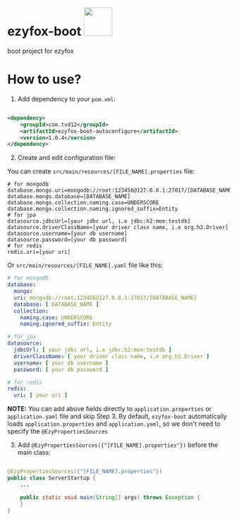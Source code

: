 # ezyfox-boot <img src="https://github.com/youngmonkeys/ezyfox-boot/blob/master/logo.png" width="64" />

boot project for ezyfox

# How to use?

1. Add dependency to your `pom.xml`:

```xml

<dependency>
    <groupId>com.tvd12</groupId>
    <artifactId>ezyfox-boot-autoconfigure</artifactId>
    <version>1.0.4</version>
</dependency>
```

2. Create and edit configuration file:

You can create `src/main/resources/[FILE_NAME].properties` file:

```properties
# for mongodb
database.mongo.uri=mongodb://root:123456@127.0.0.1:27017/[DATABASE_NAME]
database.mongo.database=[DATABASE_NAME]
database.mongo.collection.naming.case=UNDERSCORE
database.mongo.collection.naming.ignored_suffix=Entity
# for jpa
datasource.jdbcUrl=[your jdbc url, i.e jdbc:h2:mem:testdb]
datasource.driverClassName=[your driver class name, i.e org.h2.Driver]
datasource.username=[your db username]
datasource.password=[your db password]
# for redis
redis.uri=[your uri]
```

Or `src/main/resources/[FILE_NAME].yaml` file like this:

```yaml
# for mongodb
database:
  mongo:
  uri: mongodb://root:123456@127.0.0.1:27017/[DATABASE_NAME]
  database: [ DATABASE_NAME ]
  collection:
    naming.case: UNDERSCORE
    naming.ignored_suffix: Entity

# for jpa
datasource:
  jdbcUrl: [ your jdbc url, i.e jdbc:h2:mem:testdb ]
  driverClassName: [ your driver class name, i.e org.h2.Driver ]
  username: [ your db username ]
  password: [ your db password ]

# for redis
redis:
  uri: [ your uri ]
```

**NOTE:** You can add above fields directly to `application.properties` or `application.yaml` file and skip Step 3. By
default, `ezyfox-boot` automatically loads `application.properties` and `application.yaml`, so we don't need to specify
the `@EzyPropertiesSources`

3. Add `@EzyPropertiesSources({"[FILE_NAME].properties"})` before the main class:

```java

@EzyPropertiesSources({"[FILE_NAME].properties"})
public class ServerStartup {  
	...

    public static void main(String[] args) throws Exception {
    }
}
```
